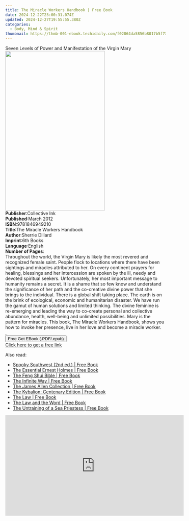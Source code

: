 ```yaml
---
title: The Miracle Workers Handbook | Free Book
date: 2024-12-22T23:00:31.074Z
updated: 2024-12-27T19:55:55.380Z
categories:
  - Body, Mind & Spirit
thumbnail: https://thmb-001-ebook.techidaily.com/f02864da5856b8017b5f736956e6a05c45d0fd0e28a11878345d192ed8eec9f4.jpg
---
```

<main id="book-container">
  <div class="flex flex-col">
    <div class="book-brief flex-1 py-6 px-4 sm:p-6 md:py-10 md:px-8">
      <!-- brief-->
      <div class="book-brief-main">
        Seven Levels of Power and Manifestation of the Virgin Mary
      </div>
    </div>
    <div
      class="book-meta-info flex-1 grid gap-4 col-start-1 col-end-3 row-start-1 sm:mb-6 sm:grid-cols-4 lg:gap-6 lg:col-start-2 lg:row-end-6 lg:row-span-6 lg:mb-0"
    >
      <div
        class="book-meta-info-left place-content-center mt-4 p-4 text-sm leading-6 col-start-2 col-span-2 dark:text-slate-400"
      >
        <img
          class="w-full h-500 object-cover rounded-lg sm:h-255 sm:col-span-2 lg:col-span-full"
          src="https://img-001-ebook.techidaily.com/1f3b099309518578b7d17bebd43d73e95798538bf17c429a6d6a319b5111d2a8.jpg"
          alt=""
          width="312"
          height="500"
        />
      </div>
      <div
        class="book-meta-info-right mt-2 col-start-1 row-start-2 col-span-3 self-center"
      >
        <!-- meta data  -->
        <div class="flex flex-col px-4 md:px-8">
          <div class="flex-1">
            <strong>Publisher</strong>:<span class="px-2">Collective Ink</span>
          </div>
          <div class="flex-1">
            <strong>Published</strong>:<span class="px-2">March 2012</span>
          </div>
          <div class="flex-1">
            <strong>ISBN</strong>:<span class="px-2">9781846949210</span>
          </div>
          <div class="flex-1">
            <strong>Title</strong>:<span class="px-2"
              >The Miracle Workers Handbook</span
            >
          </div>
          <div class="flex-1">
            <strong>Author</strong>:<span class="px-2">Sherrie Dillard</span>
          </div>
          <div class="flex-1">
            <strong>Imprint</strong>:<span class="px-2">6th Books</span>
          </div>
          <div class="flex-1">
            <strong>Language</strong>:<span class="px-2">English</span>
          </div>
          <div class="flex-1">
            <strong>Number of Pages</strong>:<span class="px-2"></span>
          </div>
        </div>
      </div>
    </div>
    <div class="book-description flex-1 py-6 px-4 sm:p-6 md:py-10 md:px-8">
      <div class="book-description-main">
        <div accordion-content="" id="description">
          Throughout the world, the Virgin Mary is likely the most revered and
          recognized female saint. People flock to locations where there have
          been sightings and miracles attributed to her. On every continent
          prayers for healing, blessings and her intercession are spoken by the
          ill, needy and devoted spiritual seekers. Unfortunately, her most
          important message to humanity remains a secret. It is a shame that so
          few know and understand the significance of her path and the
          co-creative divine power that she brings to the individual. There is a
          global shift taking place. The earth is on the brink of ecological,
          economic and humanitarian disaster. We have run the gamut of human
          solutions and limited thinking. The divine feminine is re-emerging and
          leading the way to co-create personal and collective abundance,
          health, well-being and unlimited possibilities. Mary is the pattern
          for miracles. This book, The Miracle Workers Handbook, shows you how
          to invoke her presence, live in her love and become a miracle
          worker.<br />, <br />
        </div>
      </div>
    </div>
    <div class="book-excerpts flex-1 py-6 px-4 sm:p-6 md:py-10 md:px-8"></div>
    <div
      class="book-about-author flex-1 py-6 px-4 sm:p-6 md:py-10 md:px-8"
    ></div>
    <div class="book-free-get flex-1 py-6 px-4 sm:p-6 md:py-10 md:px-8">
      <button
        id="btn-free-get"
        class="bg-blue-500 hover:bg-blue-700 text-white font-bold py-2 px-4 rounded"
      >
        Free Get EBook (.PDF/.epub)
      </button>
      <div id="countdown-display" class="px-2 text-lg mt-2"></div>
      <a
        id="free-link"
        class="hidden bg-blue-500 hover:bg-blue-700 text-white font-bold py-2 px-4 rounded"
        href="https://www.ebooks.com/en-us/book/871908/the-miracle-workers-handbook/sherrie-dillard/"
        target="_blank"
        >Click here to get a free link</a
      >
    </div>
    <script>
      let countdownTime = 0;
      let countdownInterval = null;
      document
        .getElementById('btn-free-get')
        .addEventListener('click', startCountdown);
      function startCountdown() {
        countdownTime = new Date().getTime() + 60000 * 3;
        countdownInterval = setInterval(updateCountdown, 1000);
        document.getElementById('btn-free-get').disabled = true;
        document
          .getElementById('btn-free-get')
          .classList.add('bg-gray-500', 'cursor-not-allowed');
      }
      function updateCountdown() {
        let currentTime = new Date().getTime();
        let timeLeft = countdownTime - currentTime;
        let secondsLeft = Math.floor(timeLeft / 1000);
        document.getElementById('countdown-display').innerHTML =
          `Remaining time: ${secondsLeft} seconds.`;
        if (secondsLeft <= 0) {
          clearInterval(countdownInterval);
          document.getElementById('btn-free-get').classList.add('hidden');
          document.getElementById('free-link').classList.remove('hidden');
          document.getElementById('countdown-display').innerHTML = '';
        }
      }
    </script>
  </div>
</main>

<ins class="adsbygoogle"
      style="display:block"
      data-ad-client="ca-pub-7571918770474297"
      data-ad-slot="8358498916"
      data-ad-format="auto"
      data-full-width-responsive="true"></ins>
    

<span class="atpl-alsoreadstyle">Also read:</span>
<div><ul>
<li><a href="https://novels-ebooks.techidaily.com/95767853-9781493028009-spooky-southwest-2nd-ed/"><u>Spooky Southwest (2nd ed.) | Free Book</u></a></li>
<li><a href="https://novels-ebooks.techidaily.com/95766313-9781101666739-the-essential-ernest-holmes/"><u>The Essential Ernest Holmes | Free Book</u></a></li>
<li><a href="https://novels-ebooks.techidaily.com/95767263-9781841814834-the-feng-shui-bible/"><u>The Feng Shui Bible | Free Book</u></a></li>
<li><a href="https://novels-ebooks.techidaily.com/95766504-9781515415855-the-infinite-way/"><u>The Infinite Way | Free Book</u></a></li>
<li><a href="https://novels-ebooks.techidaily.com/95766507-9781515415817-the-james-allen-collection/"><u>The James Allen Collection | Free Book</u></a></li>
<li><a href="https://novels-ebooks.techidaily.com/95766300-9781524705695-the-kybalion-centenary-edition/"><u>The Kybalion: Centenary Edition | Free Book</u></a></li>
<li><a href="https://novels-ebooks.techidaily.com/95768392-9781515415756-the-law/"><u>The Law | Free Book</u></a></li>
<li><a href="https://novels-ebooks.techidaily.com/95768393-9781515415749-the-law-and-the-word/"><u>The Law and the Word | Free Book</u></a></li>
<li><a href="https://novels-ebooks.techidaily.com/95766766-9781618521149-the-untraining-of-a-sea-priestess/"><u>The Untraining of a Sea Priestess | Free Book</u></a></li>
</ul></div>

<!-- affiliate ads begin -->
<iframe width="560" height="315" src="https://www.youtube.com/embed/aqeO4ed766s?si=AWtKHxP4hvQRd_lk" title="YouTube video player" frameborder="0" allow="accelerometer; autoplay; clipboard-write; encrypted-media; gyroscope; picture-in-picture; web-share" referrerpolicy="strict-origin-when-cross-origin" allowfullscreen></iframe>
<!-- affiliate ads end -->

